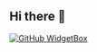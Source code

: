 ## Hi there 👋

[![GitHub WidgetBox](https://github-widgetbox.vercel.app/api/skills?languages=js,python,html,css,c,cpp,csharp,json,mysql,powershell,visualbasic,x86,graphql,markdown)](https://github.com/Jurredr/github-widgetbox)

